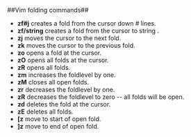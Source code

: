 ##Vim folding commands##

* __zf#j__ creates a fold from the cursor down # lines.
* __zf/string__ creates a fold from the cursor to string .
* __zj__ moves the cursor to the next fold.
* __zk__ moves the cursor to the previous fold.
* __zo__ opens a fold at the cursor.
* __zO__ opens all folds at the cursor.
* __zR__ opens all folds.
* __zm__ increases the foldlevel by one.
* __zM__ closes all open folds.
* __zr__ decreases the foldlevel by one.
* __zR__ decreases the foldlevel to zero -- all folds will be open.
* __zd__ deletes the fold at the cursor.
* __zE__ deletes all folds.
* __\[z__ move to start of open fold.
* __]z__ move to end of open fold.
